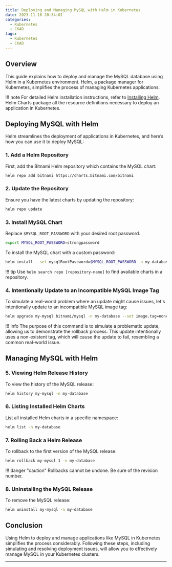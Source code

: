```yaml
---
title: Deploying and Managing MySQL with Helm in Kubernetes
date: 2023-11-16 20:34:01
categories: 
  - Kubernetes
  - CKAD
tags: 
  - Kubernetes
  - CKAD
---
```


## Overview

This guide explains how to deploy and manage the MySQL database using Helm in a Kubernetes environment. Helm, a package manager for Kubernetes, simplifies the process of managing Kubernetes applications.

!!! note
    For detailed Helm installation instructions, refer to [Installing Helm](https://helm.sh/docs/intro/install/). Helm Charts package all the resource definitions necessary to deploy an application in Kubernetes.

## Deploying MySQL with Helm

Helm streamlines the deployment of applications in Kubernetes, and here’s how you can use it to deploy MySQL:

### 1. Add a Helm Repository

First, add the Bitnami Helm repository which contains the MySQL chart:

```bash
helm repo add bitnami https://charts.bitnami.com/bitnami
```

### 2. Update the Repository

Ensure you have the latest charts by updating the repository:

```bash
helm repo update
```

### 3. Install MySQL Chart

Replace `$MYSQL_ROOT_PASSWORD` with your desired root password.

```bash title="For Example"
export MYSQL_ROOT_PASSWORD=strongpassword
```

To install the MySQL chart with a custom password:

```bash
helm install --set mysqlRootPassword=$MYSQL_ROOT_PASSWORD -n my-database my-mysql bitnami/mysql
```

!!! tip
    Use `helm search repo [repository-name]` to find available charts in a repository.

### 4. Intentionally Update to an Incompatible MySQL Image Tag

To simulate a real-world problem where an update might cause issues, let's intentionally update to an incompatible MySQL image tag:

```bash
helm upgrade my-mysql bitnami/mysql -n my-database --set image.tag=nonexistent
```

!!! info
    The purpose of this command is to simulate a problematic update, allowing us to demonstrate the rollback process. This update intentionally uses a non-existent tag, which will cause the update to fail, resembling a common real-world issue.

## Managing MySQL with Helm

### 5. Viewing Helm Release History

To view the history of the MySQL release:

```bash
helm history my-mysql -n my-database
```

### 6. Listing Installed Helm Charts

List all installed Helm charts in a specific namespace:

```bash
helm list -n my-database
```

### 7. Rolling Back a Helm Release

To rollback to the first version of the MySQL release:

```bash
helm rollback my-mysql 1 -n my-database
```

!!! danger "caution"
    Rollbacks cannot be undone. Be sure of the revision number.

### 8. Uninstalling the MySQL Release

To remove the MySQL release:

```bash
helm uninstall my-mysql -n my-database
```

## Conclusion

Using Helm to deploy and manage applications like MySQL in Kubernetes simplifies the process considerably. Following these steps, including simulating and resolving deployment issues, will allow you to effectively manage MySQL in your Kubernetes clusters.

---
